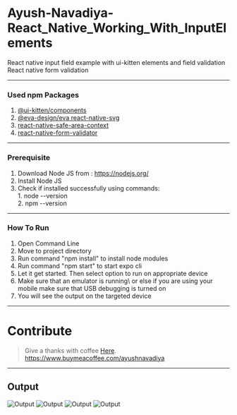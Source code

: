 # Ayush-Navadiya-React_Native_Working_With_InputElements
React native input field example with ui-kitten elements and field validation
React native form validation


---
### Used npm Packages
1. [@ui-kitten/components](https://www.npmjs.com/package/@ui-kitten/components)
2. [@eva-design/eva react-native-svg](https://www.npmjs.com/package/@eva-design/eva)
3. [react-native-safe-area-context](https://www.npmjs.com/package/react-native-safe-area-context)
4. [react-native-form-validator](https://www.npmjs.com/package/react-native-form-validator)

---
### Prerequisite

1. Download Node JS from : https://nodejs.org/
2. Install Node JS
3. Check if installed successfully using commands: \
                                                   1. node --version\
                                                   2. npm --version

---
### How To Run

1. Open Command Line
2. Move to project directory
4. Run command "npm install" to install node modules
5. Run command "npm start" to start expo cli
6. Let it get started. Then select option to run on appropriate device
7. Make sure that an emulator is running\ or else if you are using your mobile make sure that USB debugging is turned on
8. You will see the output on the targeted device


---
# Contribute 

> Give a thanks with coffee [Here](https://www.buymeacoffee.com/ayushnavadiya).\
> https://www.buymeacoffee.com/ayushnavadiya

---
## Output

![Output](https://github.com/Ayush-Navadiya/Ayush-Navadiya-React_Native_Working_With_InputElements/blob/master/Output/Form.jpg)
![Output](https://github.com/Ayush-Navadiya/Ayush-Navadiya-React_Native_Working_With_InputElements/blob/master/Output/Filled_form.jpg)
![Output](https://github.com/Ayush-Navadiya/Ayush-Navadiya-React_Native_Working_With_InputElements/blob/master/Output/Valoidator.jpg)
![Output](https://github.com/Ayush-Navadiya/Ayush-Navadiya-React_Native_Working_With_InputElements/blob/master/Output/FormSubmitOnValidate.jpg)
